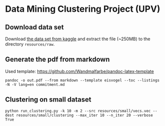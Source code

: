 # Data Mining Clustering Project (UPV)

## Download data set

Download [the data set from kaggle](https://www.kaggle.com/kazanova/sentiment140) and extract the file (~250MB) to the directory `resources/raw`.

## Generate the pdf from markdown

Used template: https://github.com/Wandmalfarbe/pandoc-latex-template

```
pandoc -o out.pdf --from markdown --template eisvogel --toc --listings -N -V lang=en commitment.md
```

## Clustering on small dataset

```
python run_clustering.py -k 10 -m 2 --src resources/small/vecs.vec --dest resources/small/clustering --max_iter 10 --n_iter 20 --verbose True
```